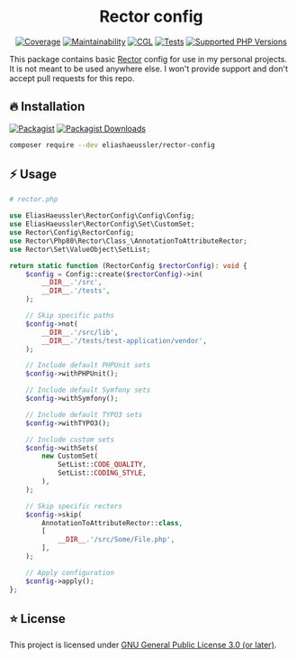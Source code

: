 <div align="center">

# Rector config

[![Coverage](https://img.shields.io/codecov/c/github/eliashaeussler/rector-config?logo=codecov&token=YcuK5zoSWw)](https://codecov.io/gh/eliashaeussler/rector-config)
[![Maintainability](https://img.shields.io/codeclimate/maintainability/eliashaeussler/rector-config?logo=codeclimate)](https://codeclimate.com/github/eliashaeussler/rector-config/maintainability)
[![CGL](https://img.shields.io/github/actions/workflow/status/eliashaeussler/rector-config/cgl.yaml?label=cgl&logo=github)](https://github.com/eliashaeussler/rector-config/actions/workflows/cgl.yaml)
[![Tests](https://img.shields.io/github/actions/workflow/status/eliashaeussler/rector-config/tests.yaml?label=tests&logo=github)](https://github.com/eliashaeussler/rector-config/actions/workflows/tests.yaml)
[![Supported PHP Versions](https://img.shields.io/packagist/dependency-v/eliashaeussler/rector-config/php?logo=php)](https://packagist.org/packages/eliashaeussler/rector-config)

</div>

This package contains basic [Rector](https://github.com/rectorphp/rector)
config for use in my personal projects. It is not meant to be used anywhere else.
I won't provide support and don't accept pull requests for this repo.

## 🔥 Installation

[![Packagist](https://img.shields.io/packagist/v/eliashaeussler/rector-config?label=version&logo=packagist)](https://packagist.org/packages/eliashaeussler/rector-config)
[![Packagist Downloads](https://img.shields.io/packagist/dt/eliashaeussler/rector-config?color=brightgreen)](https://packagist.org/packages/eliashaeussler/rector-config)

```bash
composer require --dev eliashaeussler/rector-config
```

## ⚡ Usage

```php
# rector.php

use EliasHaeussler\RectorConfig\Config\Config;
use EliasHaeussler\RectorConfig\Set\CustomSet;
use Rector\Config\RectorConfig;
use Rector\Php80\Rector\Class_\AnnotationToAttributeRector;
use Rector\Set\ValueObject\SetList;

return static function (RectorConfig $rectorConfig): void {
    $config = Config::create($rectorConfig)->in(
        __DIR__.'/src',
        __DIR__.'/tests',
    );

    // Skip specific paths
    $config->not(
        __DIR__.'/src/lib',
        __DIR__.'/tests/test-application/vendor',
    );

    // Include default PHPUnit sets
    $config->withPHPUnit();

    // Include default Symfony sets
    $config->withSymfony();

    // Include default TYPO3 sets
    $config->withTYPO3();

    // Include custom sets
    $config->withSets(
        new CustomSet(
            SetList::CODE_QUALITY,
            SetList::CODING_STYLE,
        ),
    );

    // Skip specific rectors
    $config->skip(
        AnnotationToAttributeRector::class,
        [
            __DIR__.'/src/Some/File.php',
        ],
    );

    // Apply configuration
    $config->apply();
};
```

## ⭐ License

This project is licensed under [GNU General Public License 3.0 (or later)](LICENSE).
